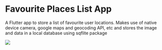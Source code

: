 # Favourite Places List App

A Flutter app to store a list of favourite user locations. Makes use of native device camera, google maps and geocoding API, etc and stores the image and data in a local database using sqflite package

![](https://github.com/adderChaos-flutter-tutorial-apps/favourite_places/blob/main/fav_places.gif)
